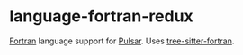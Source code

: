 # language-fortran-redux

[Fortran][] language support for [Pulsar][]. Uses [tree-sitter-fortran][].

[Pulsar]: https://pulsar-edit.dev
[Fortran]: https://en.wikipedia.org/wiki/Fortran
[tree-sitter-fortran]: https://github.com/stadelmanma/tree-sitter-fortran
